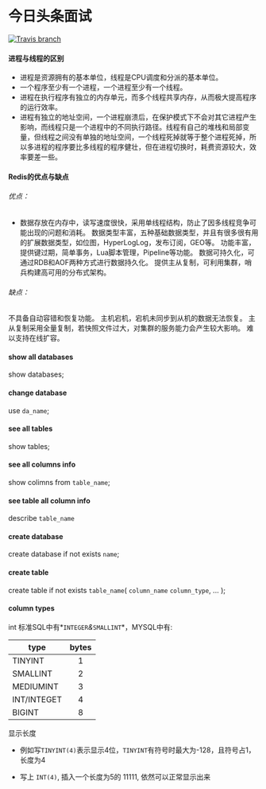 # 今日头条面试

[![Travis branch](https://img.shields.io/travis/rust-lang/rust/master.svg)](https://github.com/livissnack)

#### 进程与线程的区别
- 进程是资源拥有的基本单位，线程是CPU调度和分派的基本单位。
- 一个程序至少有一个进程，一个进程至少有一个线程。
- 进程在执行程序有独立的内存单元，而多个线程共享内存，从而极大提高程序的运行效率。
- 进程有独立的地址空间，一个进程崩溃后，在保护模式下不会对其它进程产生影响，而线程只是一个进程中的不同执行路径。线程有自己的堆栈和局部变量，但线程之间没有单独的地址空间，一个线程死掉就等于整个进程死掉，所以多进程的程序要比多线程的程序健壮，但在进程切换时，耗费资源较大，效率要差一些。

#### Redis的优点与缺点
###### 优点：
- 数据存放在内存中，读写速度很快，采用单线程结构，防止了因多线程竞争可能出现的问题和消耗。
数据类型丰富，五种基础数据类型，并且有很多很有用的扩展数据类型，如位图，HyperLogLog，发布订阅，GEO等。
功能丰富，提供键过期，简单事务，Lua脚本管理，Pipeline等功能。
数据可持久化，可通过RDB和AOF两种方式进行数据持久化。
提供主从复制，可利用集群，哨兵构建高可用的分布式架构。
###### 缺点：
不具备自动容错和恢复功能。
主机宕机，宕机未同步到从机的数据无法恢复。
主从复制采用全量复制，若快照文件过大，对集群的服务能力会产生较大影响。
难以支持在线扩容。

#### show all databases
show databases;

#### change database
use ```da_name```;

#### see all tables
show tables;

#### see all columns info
show colimns from ```table_name```;

#### see table all column info
describe ```table_name```

#### create database
create database if not exists ```name```;

#### create table
create table if not exists ```table_name```(
  ```column_name``` ```column_type```,
  ...
);

#### column types
int
标准SQL中有*```INTEGER```*&*```SMALLINT```*，MYSQL中有:

| type        | bytes   |
| ------------|:-------:|
| TINYINT     | 1       |
| SMALLINT    | 2       |
| MEDIUMINT   | 3       |
| INT/INTEGET | 4       |
| BIGINT      | 8       |

显示长度
* 例如写```TINYINT(4)```表示显示4位，```TINYINT```有符号时最大为-128，且符号占1，长度为4

* 写上 ```INT(4)```, 插入一个长度为5的 11111, 依然可以正常显示出来